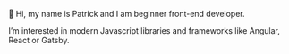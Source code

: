 👋 Hi, my name is Patrick and I am beginner front-end developer. 

I’m interested in modern Javascript libraries and frameworks like Angular, React or Gatsby.

<!---
musialpatryk/musialpatryk is a ✨ special ✨ repository because its `README.md` (this file) appears on your GitHub profile.
You can click the Preview link to take a look at your changes.
--->
